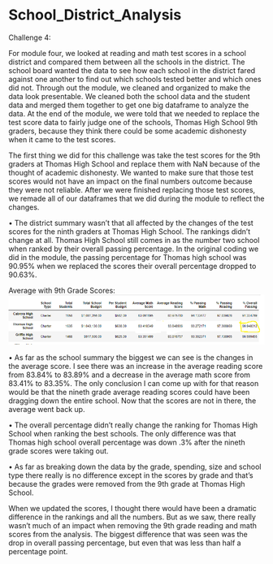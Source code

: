 # School_District_Analysis
Challenge 4:

For module four, we looked at reading and math test scores in a school district and compared them between all the schools in the district. The school board wanted the data to see how each school in the district fared against one another to find out which schools tested better and which ones did not. Through out the module, we cleaned and organized to make the data look presentable. We cleaned both the school data and the student data and merged them together to get one big dataframe to analyze the data. At the end of the module, we were told that we needed to replace the test score data to fairly judge one of the schools, Thomas High School 9th graders, because they think there could be some academic dishonesty when it came to the test scores. 

The first thing we did for this challenge was take the test scores for the 9th graders at Thomas High School and replace them with NaN because of the thought of academic dishonesty. We wanted to make sure that those test scores would not have an impact on the final numbers outcome because they were not reliable. After we were finished replacing those test scores, we remade all of our dataframes that we did during the module to reflect the changes.

•	The district summary wasn’t that all affected by the changes of the test scores for the ninth graders at Thomas High School. The rankings didn’t change at all. Thomas High School still comes in as the number two school when ranked by their overall passing percentage. In the original coding we did in the module, the passing percentage for Thomas high school was 90.95% when we replaced the scores their overall percentage dropped to 90.63%.

Average with 9th Grade Scores: ![](Images/fig1%20with%20scores.PNG)


•	As far as the school summary the biggest we can see is the changes in the average score. I see there was an increase in the average reading score from 83.84% to 83.89% and a decrease in the average math score from 83.41% to 83.35%. The only conclusion I can come up with for that reason would be that the nineth grade average reading scores could have been dragging down the entire school. Now that the scores are not in there, the average went back up. 


•	The overall percentage didn’t really change the ranking for Thomas High School when ranking the best schools. The only difference was that Thomas high school overall percentage was down .3% after the nineth grade scores were taking out. 


•	As far as breaking down the data by the grade, spending, size and school type there really is no difference except in the scores by grade and that’s because the grades were removed from the 9th grade at Thomas High School.



When we updated the scores, I thought there would have been a dramatic difference in the rankings and all the numbers. But as we saw, there really wasn’t much of an impact when removing the 9th grade reading and math scores from the analysis. The biggest difference that was seen was the drop in overall passing percentage, but even that was less than half a percentage point. 
